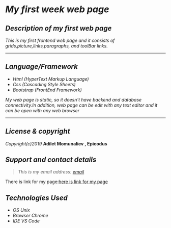 # _My first week web page_


## _Description of my first web page_

_This is my first frontend web page and it consists of grids,picture,links,paragraphs, and toolBar links._
___

## _Language/Framework_

* _Html (HyperText Markup Language)_
* _Css (Cascading Style Sheets)_
* _Bootstrap (FrontEnd Framework)_


_My web page is static, so it doesn't have backend and database connectivity.In addition, web page can be edit with any text editor and it can be open with any web browser_

___


## _License & copyright_

_Copyright(c)2019_ __Adilet Momunaliev , Epicodus__

## _Support and contact details_

>_This is my email address: [email](adiletm@hotmail.com)_

 There is link for my page:[here is link for my page](https://adilet312.github.io/Project-Week-One/)

## _Technologies Used_

* _OS Unix_
* _Browser Chrome_
* _IDE VS Code_

